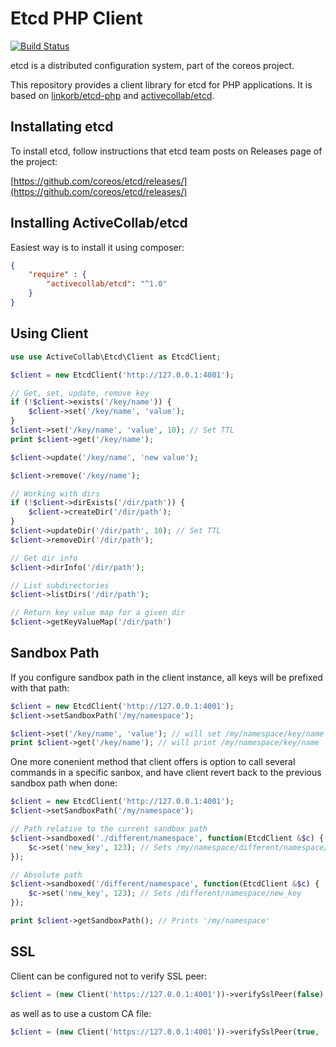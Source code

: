 # Etcd PHP Client

[![Build Status](https://travis-ci.org/SR02/etcd.svg?branch=master)](https://travis-ci.org/SR02/etcd)

etcd is a distributed configuration system, part of the coreos project.

This repository provides a client library for etcd for PHP applications. It is based on [linkorb/etcd-php](https://github.com/linkorb/etcd-php) and [activecollab/etcd](https://github.com/activecollab/etcd).

## Installating etcd

To install etcd, follow instructions that etcd team posts on Releases page of the project:

[https://github.com/coreos/etcd/releases/](https://github.com/coreos/etcd/releases/)

## Installing ActiveCollab/etcd

Easiest way is to install it using composer:

```json
{
    "require" : {
        "activecollab/etcd": "^1.0"
    }
}
```

## Using Client

```php
use use ActiveCollab\Etcd\Client as EtcdClient;

$client = new EtcdClient('http://127.0.0.1:4001');

// Get, set, update, remove key
if (!$client->exists('/key/name')) {
    $client->set('/key/name', 'value');
}
$client->set('/key/name', 'value', 10); // Set TTL
print $client->get('/key/name');

$client->update('/key/name', 'new value');

$client->remove('/key/name');

// Working with dirs
if (!$client->dirExists('/dir/path')) {
    $client->createDir('/dir/path');
}
$client->updateDir('/dir/path', 10); // Set TTL
$client->removeDir('/dir/path');

// Get dir info
$client->dirInfo('/dir/path');

// List subdirectories
$client->listDirs('/dir/path');

// Return key value map for a given dir
$client->getKeyValueMap('/dir/path')
```

## Sandbox Path

If you configure sandbox path in the client instance, all keys will be prefixed with that path:

```php
$client = new EtcdClient('http://127.0.0.1:4001');
$client->setSandboxPath('/my/namespace');

$client->set('/key/name', 'value'); // will set /my/namespace/key/name
print $client->get('/key/name'); // will print /my/namespace/key/name
```

One more conenient method that client offers is option to call several commands in a specific sanbox, and have client revert back to the previous sandbox path when done:

```php
$client = new EtcdClient('http://127.0.0.1:4001');
$client->setSandboxPath('/my/namespace');

// Path relative to the current sandbox path
$client->sandboxed('./different/namespace', function(EtcdClient &$c) {
    $c->set('new_key', 123); // Sets /my/namespace/different/namespace/new_key
});

// Absolute path
$client->sandboxed('/different/namespace', function(EtcdClient &$c) {
    $c->set('new_key', 123); // Sets /different/namespace/new_key
});

print $client->getSandboxPath(); // Prints '/my/namespace'
```

## SSL

Client can be configured not to verify SSL peer:

```php
$client = (new Client('https://127.0.0.1:4001'))->verifySslPeer(false);
```

as well as to use a custom CA file:

```php
$client = (new Client('https://127.0.0.1:4001'))->verifySslPeer(true, '/path/to/ca/file');
```